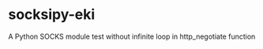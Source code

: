 socksipy-eki
============

A Python SOCKS module test without infinite loop in http_negotiate function
